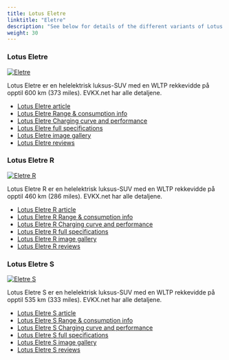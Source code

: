 ```yaml
---
title: Lotus Eletre
linktitle: "Eletre"
description: "See below for details of the different variants of Lotus Eletre"
weight: 30
---
```

### Lotus Eletre

<a href="eletre/"><img src="https://media.evkx.net/multimedia/models/lotus/eletre/eletre/main_1_st.jpg" class="img-fluid" alt="Eletre" ></a>

Lotus Eletre er en helelektrisk luksus-SUV med en WLTP rekkevidde på opptil 600 km (373 miles). EVKX.net har alle detaljene. 

- [Lotus Eletre article](eletre/)
- [Lotus Eletre Range & consumption info](eletre/rangeandconsumption)
- [Lotus Eletre Charging curve and performance](eletre/chargingcurve)
- [Lotus Eletre full specifications](eletre/specifications)
- [Lotus Eletre image gallery](eletre/gallery)
- [Lotus Eletre reviews](eletre/reviews)

### Lotus Eletre R

<a href="eletre_r/"><img src="https://media.evkx.net/multimedia/models/lotus/eletre/eletre_r/main_1_st.jpg" class="img-fluid" alt="Eletre R" ></a>

Lotus Eletre R er en helelektrisk luksus-SUV med en WLTP rekkevidde på opptil 460 km (286 miles). EVKX.net har alle detaljene. 

- [Lotus Eletre R article](eletre_r/)
- [Lotus Eletre R Range & consumption info](eletre_r/rangeandconsumption)
- [Lotus Eletre R Charging curve and performance](eletre_r/chargingcurve)
- [Lotus Eletre R full specifications](eletre_r/specifications)
- [Lotus Eletre R image gallery](eletre_r/gallery)
- [Lotus Eletre R reviews](eletre_r/reviews)

### Lotus Eletre S

<a href="eletre_s/"><img src="https://media.evkx.net/multimedia/models/lotus/eletre/eletre_s/main_1_st.jpg" class="img-fluid" alt="Eletre S" ></a>

Lotus Eletre S er en helelektrisk luksus-SUV med en WLTP rekkevidde på opptil 535 km (333 miles). EVKX.net har alle detaljene. 

- [Lotus Eletre S article](eletre_s/)
- [Lotus Eletre S Range & consumption info](eletre_s/rangeandconsumption)
- [Lotus Eletre S Charging curve and performance](eletre_s/chargingcurve)
- [Lotus Eletre S full specifications](eletre_s/specifications)
- [Lotus Eletre S image gallery](eletre_s/gallery)
- [Lotus Eletre S reviews](eletre_s/reviews)


